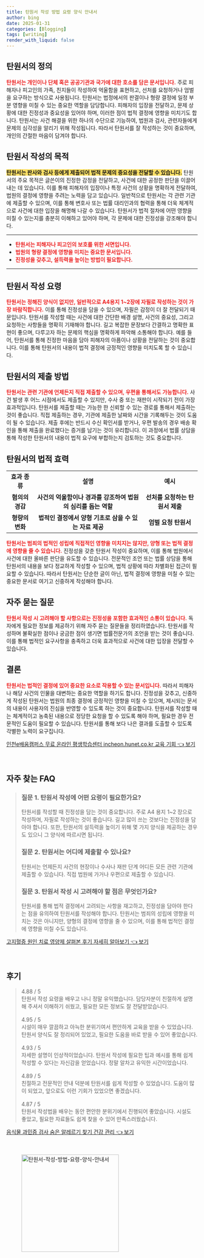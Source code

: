 ```yaml
---
title: 탄원서 작성 방법 요령 양식 안내서
author: bing
date: 2025-01-31
categories: [Blogging]
tags: [writing]
render_with_liquid: false
---
```



<h2 id='탄원서_정의'>탄원서의 정의</h2>

<p><b><span style="color: #ee2323;">탄원서는 개인이나 단체 혹은 공공기관과 국가에 대한 호소를 담은 문서입니다.</span></b> 주로 피해자나 피고인의 가족, 친지들이 작성하여 억울함을 표현하고, 선처를 요청하거나 엄벌을 요구하는 방식으로 사용됩니다. 탄원서는 법정에서의 판결이나 형량 결정에 일정 부분 영향을 미칠 수 있는 중요한 역할을 담당합니다. 피해자의 입장을 전달하고, 문제 상황에 대한 진정성과 중요성을 있어야 하며, 이러한 점이 법적 결정에 영향을 미치기도 합니다. 탄원서는 사건 해결을 위한 하나의 수단으로 기능하여, 법원과 검사, 관련자들에게 문제의 심각성을 알리기 위해 작성됩니다. 따라서 탄원서를 잘 작성하는 것이 중요하며, 개인의 간절한 마음이 담겨야 합니다.</p>

<h2 id='작성목적'>탄원서 작성의 목적</h2>

<p><b><span style="background-color: #ffe066;">탄원서는 판사와 검사 등에게 제출되어 법적 문제의 중요성을 전달할 수 있습니다.</span></b> 탄원서의 주요 목적은 글쓴이의 진정한 감정을 전달하고, 사건에 대한 공정한 판단을 이끌어내는 데 있습니다. 이를 통해 피해자의 입장이나 특정 사건의 상황을 명확하게 전달하여, 법원의 결정에 영향을 주려는 노력을 담고 있습니다. 일반적으로 탄원서는 각 관련 기관에 제출할 수 있으며, 이를 통해 변호사 또는 법률 대리인과의 협력을 통해 더욱 체계적으로 사건에 대한 입장을 해명해 나갈 수 있습니다. 탄원서가 법적 절차에 어떤 영향을 미칠 수 있는지를 충분히 이해하고 있어야 하며, 각 문제에 대한 진정성을 강조해야 합니다.</p>

<hr />

<ul>
    <li><b><span style="color: #ee2323;">탄원서는 피해자나 피고인의 보호를 위한 서면입니다.</span></b></li>
    <li><b><span style="color: #ee2323;">법원의 형량 결정에 영향을 미치는 중요한 문서입니다.</span></b></li>
    <li><b><span style="color: #ee2323;">진정성을 갖추고, 설득력을 높이는 방법이 필요합니다.</span></b></li>
</ul>

<hr />

<h2 id='작성요령'>탄원서 작성 요령</h2>

<p><b><span style="color: #ee2323;">탄원서는 정해진 양식이 없지만, 일반적으로 A4용지 1~2장에 자필로 작성하는 것이 가장 바람직합니다.</span></b> 이를 통해 진정성을 담을 수 있으며, 자필은 감정이 더 잘 전달되기 때문입니다. 탄원서를 작성할 때는 사건에 대한 간단한 배경 설명, 사건의 중요성, 그리고 요청하는 사항들을 명확히 기재해야 합니다. 길고 복잡한 문장보다 간결하고 명확한 표현이 좋으며, 다루고자 하는 문제의 핵심을 명확하게 파악해 소통해야 합니다. 예를 들어, 탄원서를 통해 진정한 마음을 담아 피해자의 아픔이나 상황을 전달하는 것이 중요합니다. 이를 통해 탄원서의 내용이 법적 결정에 긍정적인 영향을 미치도록 할 수 있습니다.</p>

<h2 id='제출방법'>탄원서의 제출 방법</h2>

<p><b><span style="color: #ee2323;">탄원서는 관련 기관에 언제든지 직접 제출할 수 있으며, 우편을 통해서도 가능합니다.</span></b> 사건 발생 후 어느 시점에서도 제출할 수 있지만, 수사 중 또는 재판이 시작되기 전이 가장 효과적입니다. 탄원서를 제출할 때는 가능한 한 신뢰할 수 있는 경로를 통해서 제출하는 것이 좋습니다. 직접 제출하는 경우, 기관에 제출한 날짜와 시간을 기록해두는 것이 도움이 될 수 있습니다. 제출 후에는 반드시 수신 확인서를 받거나, 우편 발송의 경우 배송 확인을 통해 제출을 완료했다는 증거를 남기는 것이 유리합니다. 이 과정에서 법률 상담을 통해 작성한 탄원서의 내용이 법적 요구에 부합하는지 검토하는 것도 중요합니다.</p>

<h2 id='법적효과'>탄원서의 법적 효력</h2>

<table>
    <tr>
        <td style="text-align: center; height: 17px;"><b>효과 종류</b></td>
        <td style="text-align: center; height: 17px;"><b>설명</b></td>
        <td style="text-align: center; height: 17px;"><b>예시</b></td>
    </tr>
    <tr>
        <td style="text-align: center; height: 17px;"><b>혐의의 경감</b></td>
        <td style="text-align: center; height: 17px;"><b>사건의 억울함이나 경과를 강조하여 법원의 심리를 돕는 역할</b></td>
        <td style="text-align: center; height: 17px;"><b>선처를 요청하는 탄원서 제출</b></td>
    </tr>
    <tr>
        <td style="text-align: center; height: 17px;"><b>형량의 변화</b></td>
        <td style="text-align: center; height: 17px;"><b>법적인 결정에서 양형 기초로 삼을 수 있는 자료 제공</b></td>
        <td style="text-align: center; height: 17px;"><b>엄벌 요청 탄원서</b></td>
    </tr>
</table>

<p><b><span style="color: #ee2323;">탄원서는 범죄의 법적인 성립에 직접적인 영향을 미치지는 않지만, 양형 또는 법적 결정에 영향을 줄 수 있습니다.</span></b> 진정성을 갖춘 탄원서 작성이 중요하며, 이를 통해 법원에서 사건에 대한 올바른 판단을 유도할 수 있습니다. 전문적인 조언 또는 법률 상담을 통해 탄원서의 내용을 보다 정교하게 작성할 수 있으며, 법적 상황에 따라 차별화된 접근이 필요할 수 있습니다. 따라서 탄원서는 단순한 글이 아닌, 법적 결정에 영향을 미칠 수 있는 중요한 문서로 여기고 신중하게 작성해야 합니다.</p>

<h2 id='자주묻는질문'>자주 묻는 질문</h2>

<p><b><span style="color: #ee2323;">탄원서 작성 시 고려해야 할 사항으로는 진정성을 포함한 효과적인 소통이 있습니다.</span></b> 독자에게 필요한 정보를 제공하기 위해 자주 묻는 질문들을 정리하였습니다. 탄원서를 작성하며 불확실한 점이나 궁금한 점이 생기면 법률전문가의 조언을 받는 것이 좋습니다. 이를 통해 법적인 요구사항을 충족하고 더욱 효과적으로 사건에 대한 입장을 전달할 수 있습니다.</p>

<h2 id='결론'>결론</h2>

<p><b><span style="color: #ee2323;">탄원서는 법적인 결정에 있어 중요한 요소로 작용할 수 있는 문서입니다.</span></b> 따라서 피해자나 해당 사건의 인물을 대변하는 중요한 역할을 하기도 합니다. 진정성을 갖추고, 신중하게 작성된 탄원서는 법원의 최종 결정에 긍정적인 영향을 미칠 수 있으며, 제시되는 문서의 내용이 사용자의 진심을 반영할 수 있도록 하는 것이 중요합니다. 탄원서를 작성할 때는 체계적이고 농축된 내용으로 정당한 요청을 할 수 있도록 해야 하며, 필요한 경우 전문적인 도움이 필요할 수 있습니다. 탄원서를 통해 보다 나은 결과를 도출할 수 있도록 각별한 노력이 요구집니다.</p>


<p><a class="click-button" title="인천e배움캠퍼스 무료 온라인 평생학습센터 incheon.hunet.co.kr 교육 기회" href="https://24nara.github.io/posts/%EC%9D%B8%EC%B2%9Ce%EB%B0%B0%EC%9B%80%EC%BA%A0%ED%8D%BC%EC%8A%A4-%EB%AC%B4%EB%A3%8C-%EC%98%A8%EB%9D%BC%EC%9D%B8-%ED%8F%89%EC%83%9D%ED%95%99%EC%8A%B5%EC%84%BC%ED%84%B0-incheon.hunet.co.kr-%EA%B5%90%EC%9C%A1-%EA%B8%B0%ED%9A%8C/" rel="dofollow">인천e배움캠퍼스 무료 온라인 평생학습센터 incheon.hunet.co.kr 교육 기회 👈 보기</a></p><br>
<h2 id='자주_찾는_FAQ'>자주 찾는 FAQ</h2>
<div itemscope="" itemtype="https://schema.org/FAQPage">
<blockquote>
<div itemscope="" itemprop="mainEntity" itemtype="https://schema.org/Question">
<h3 itemprop="name">질문 1. 탄원서 작성에 어떤 요령이 필요한가요?</h3>
<div itemscope="" itemprop="acceptedAnswer" itemtype="https://schema.org/Answer">
<span itemprop="text">
<p>탄원서를 작성할 때 진정성을 담는 것이 중요합니다. 주로 A4 용지 1~2 장으로 작성하며, 자필로 작성하는 것이 좋습니다. 길고 많이 쓰는 것보다는 진정성을 담아야 합니다. 또한, 탄원서의 설득력을 높이기 위해 몇 가지 양식을 제공하는 경우도 있으니 그 양식에 따르시면 됩니다.</p>
</span>
</div>
</div>
<div itemscope="" itemprop="mainEntity" itemtype="https://schema.org/Question">
<h3 itemprop="name">질문 2. 탄원서는 어디에 제출할 수 있나요?</h3>
<div itemscope="" itemprop="acceptedAnswer" itemtype="https://schema.org/Answer">
<span itemprop="text">
<p>탄원서는 언제든지 사건의 현장이나 수사나 재판 단계 어디든 모든 관련 기관에 제출할 수 있습니다. 직접 법원에 가거나 우편으로 제출할 수 있습니다.</p>
</span>
</div>
</div>
<div itemscope="" itemprop="mainEntity" itemtype="https://schema.org/Question">
<h3 itemprop="name">질문 3. 탄원서 작성 시 고려해야 할 점은 무엇인가요?</h3>
<div itemscope="" itemprop="acceptedAnswer" itemtype="https://schema.org/Answer">
<span itemprop="text">
<p>탄원서를 통해 법적 결정에서 고려되는 사항을 재고하고, 진정성을 담아야 한다는 점을 유의하여 탄원서를 작성해야 합니다. 탄원서는 범죄의 성립에 영향을 미치는 것은 아니지만, 양형의 결정에 영향을 줄 수 있으며, 이를 통해 법적인 결정에 영향을 미칠 수도 있습니다.</p>
</span>
</div>
</div>
</blockquote>
</div>
<p><a class="click-button" title="고지혈증 원인 치료 영양제 살펴본 후기 자세히 알아보기" href="https://24nara.github.io/posts/%EA%B3%A0%EC%A7%80%ED%98%88%EC%A6%9D-%EC%9B%90%EC%9D%B8-%EC%B9%98%EB%A3%8C-%EC%98%81%EC%96%91%EC%A0%9C-%EC%82%B4%ED%8E%B4%EB%B3%B8-%ED%9B%84%EA%B8%B0-%EC%9E%90%EC%84%B8%ED%9E%88-%EC%95%8C%EC%95%84%EB%B3%B4%EA%B8%B0/" rel="dofollow">고지혈증 원인 치료 영양제 살펴본 후기 자세히 알아보기 👈 보기</a></p><br>
<h2 id='후기'>후기</h2>
<div itemscope itemtype="https://schema.org/Product">
  <blockquote>
  <div itemprop="review" itemscope itemtype="https://schema.org/Review">
      <div itemprop="reviewRating" itemscope itemtype="https://schema.org/Rating"> <span itemprop="ratingValue">4.88</span> / <span itemprop="bestRating">5</span> </div>
      <span itemprop="reviewBody">탄원서 작성 요령을 배우고 나니 정말 유익했습니다. 담당자분이 친절하게 설명해 주셔서 이해하기 쉬웠고, 필요한 모든 정보도 잘 전달받았습니다.</span>
  </div>
  <br>
  <div itemprop="review" itemscope itemtype="https://schema.org/Review">
      <div itemprop="reviewRating" itemscope itemtype="https://schema.org/Rating"> <span itemprop="ratingValue">4.95</span> / <span itemprop="bestRating">5</span> </div>
      <span itemprop="reviewBody">시설이 매우 깔끔하고 아늑한 분위기여서 편안하게 교육을 받을 수 있었습니다. 탄원서 양식도 잘 정리되어 있었고, 필요한 도움을 바로 받을 수 있어 좋았습니다.</span>
  </div>
  <br>
  <div itemprop="review" itemscope itemtype="https://schema.org/Review">
      <div itemprop="reviewRating" itemscope itemtype="https://schema.org/Rating"> <span itemprop="ratingValue">4.93</span> / <span itemprop="bestRating">5</span> </div>
      <span itemprop="reviewBody">자세한 설명이 인상적이었습니다. 탄원서 작성에 필요한 팁과 예시를 통해 쉽게 작성할 수 있다는 자신감을 얻었습니다. 정말 알차고 유익한 시간이었습니다.</span>
  </div>
  <br>
  <div itemprop="review" itemscope itemtype="https://schema.org/Review">
      <div itemprop="reviewRating" itemscope itemtype="https://schema.org/Rating"> <span itemprop="ratingValue">4.89</span> / <span itemprop="bestRating">5</span> </div>
      <span itemprop="reviewBody">친절하고 전문적인 안내 덕분에 탄원서를 쉽게 작성할 수 있었습니다. 도움이 많이 되었고, 앞으로도 이런 기회가 있었으면 좋겠습니다.</span>
  </div>
  <br>
  <div itemprop="review" itemscope itemtype="https://schema.org/Review">
      <div itemprop="reviewRating" itemscope itemtype="https://schema.org/Rating"> <span itemprop="ratingValue">4.87</span> / <span itemprop="bestRating">5</span> </div>
      <span itemprop="reviewBody">탄원서 작성법을 배우는 동안 편안한 분위기에서 진행되어 좋았습니다. 시설도 좋았고, 필요한 자료들도 쉽게 찾을 수 있어 만족스러웠습니다.</span>
  </div>
  </blockquote>
</div>
<p><a class="click-button" title="음식물 과민증 검사 숨은 알레르기 찾기 건강 관리" href="https://24nara.github.io/posts/%EC%9D%8C%EC%8B%9D%EB%AC%BC-%EA%B3%BC%EB%AF%BC%EC%A6%9D-%EA%B2%80%EC%82%AC-%EC%88%A8%EC%9D%80-%EC%95%8C%EB%A0%88%EB%A5%B4%EA%B8%B0-%EC%B0%BE%EA%B8%B0-%EA%B1%B4%EA%B0%95-%EA%B4%80%EB%A6%AC/" rel="dofollow">음식물 과민증 검사 숨은 알레르기 찾기 건강 관리 👈 보기</a></p><br>
<figure class="image"><img src="https://24nara.github.io/assets/img/thumbnail/탄원서-작성-방법-요령-양식-안내서.webp" alt="탄원서-작성-방법-요령-양식-안내서" width="256" height="256"></figure>